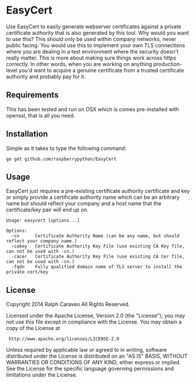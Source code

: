 # EasyCert

Use EasyCert to easily generate webserver certificates against a private certificate authority that is also generated by this tool.
Why would you want to use this?  This should only be used within company networks, never public facing.  You would use this to implement
your own TLS connections where you are dealing in a test environment where the security doesn't really matter.  This is more about making
sure things work across https correctly.  In other words, when you are working on anything production-level you'd want to acquire a genuine
certificate from a trusted certificate authority and probably pay for it.

## Requirements

This has been tested and run on OSX which is comes pre-installed with openssl, that is all you need.

## Installation

Simple as it takes to type the following command:

    go get github.com/raspberrypython/EasyCert

## Usage

EasyCert just requires a pre-existing certificate authority certificate and key or simply provide a certificate authority name which can be an arbitrary name but should reflect your company and a host name that the certificate/key pair will end up on.
~~~    
Usage: easycert [options...]

Options:
  -cn      Certificate Authority Name (can be any name, but should reflect your company name.)
  -cakey   Certificate Authority Key File (use existing CA Key file, can not be used with -cn.)
  -cacer   Certificate Authority Key File (use existing CA Cer file, can not be used with -cn.)
  -fqdn    Fully qualified domain name of TLS server to install the private cert/key
~~~

## License

Copyright 2014 Ralph Caraveo All Rights Reserved.

Licensed under the Apache License, Version 2.0 (the "License");
you may not use this file except in compliance with the License.
You may obtain a copy of the License at

     http://www.apache.org/licenses/LICENSE-2.0

Unless required by applicable law or agreed to in writing, software
distributed under the License is distributed on an "AS IS" BASIS,
WITHOUT WARRANTIES OR CONDITIONS OF ANY KIND, either express or implied.
See the License for the specific language governing permissions and
limitations under the License.
